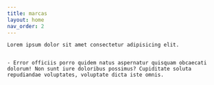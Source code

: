 ```yaml
---
title: marcas
layout: home
nav_order: 2
---
```



    Lorem ipsum dolor sit amet consectetur adipisicing elit. 

    
    - Error officiis porro quidem natus aspernatur quisquam obcaecati dolorum! Non sunt iure doloribus possimus? Cupiditate soluta repudiandae voluptates, voluptate dicta iste omnis.
